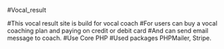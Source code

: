 #Vocal_result
 
 
#This vocal result site is build for vocal coach 
#For users can buy a vocal coaching plan and paying on credit or debit card 
#And can send email message to coach. 
#Use Core PHP
#Used packages PHPMailer, Stripe.
